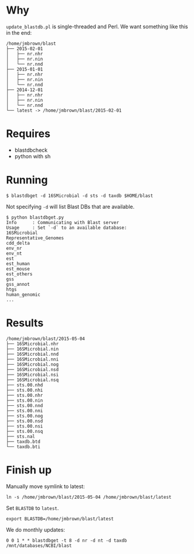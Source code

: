 # Why
`update_blastdb.pl` is single-threaded and Perl. We want something like this in
the end:
```
/home/jmbrown/blast
├── 2015-02-01
│   ├── nr.nhr
│   ├── nr.nin
│   └── nr.nnd
├── 2015-01-01
│   ├── nr.nhr
│   ├── nr.nin
│   └── nr.nnd
├── 2014-12-01
│   ├── nr.nhr
│   ├── nr.nin
│   └── nr.nnd
└── latest -> /home/jmbrown/blast/2015-02-01
```

# Requires
+ blastdbcheck
+ python with sh

# Running
```
$ blastdbget -d 16SMicrobial -d sts -d taxdb $HOME/blast
```

Not specifying `-d` will list Blast DBs that are available.

```
$ python blastdbget.py
Info      : Communicating with Blast server
Usage     : Set `-d` to an available database:
16SMicrobial
Representative_Genomes
cdd_delta
env_nr
env_nt
est
est_human
est_mouse
est_others
gss
gss_annot
htgs
human_genomic
...
```

# Results
```
/home/jmbrown/blast/2015-05-04
├── 16SMicrobial.nhr
├── 16SMicrobial.nin
├── 16SMicrobial.nnd
├── 16SMicrobial.nni
├── 16SMicrobial.nog
├── 16SMicrobial.nsd
├── 16SMicrobial.nsi
├── 16SMicrobial.nsq
├── sts.00.nhd
├── sts.00.nhi
├── sts.00.nhr
├── sts.00.nin
├── sts.00.nnd
├── sts.00.nni
├── sts.00.nog
├── sts.00.nsd
├── sts.00.nsi
├── sts.00.nsq
├── sts.nal
├── taxdb.btd
└── taxdb.bti
```

# Finish up
Manually move symlink to latest:
```
ln -s /home/jmbrown/blast/2015-05-04 /home/jmbrown/blast/latest
```

Set `BLASTDB` to `latest`.
```
export BLASTDB=/home/jmbrown/blast/latest
```

We do monthly updates:
```
0 0 1 * * blastdbget -t 8 -d nr -d nt -d taxdb /mnt/databases/NCBI/blast
```
